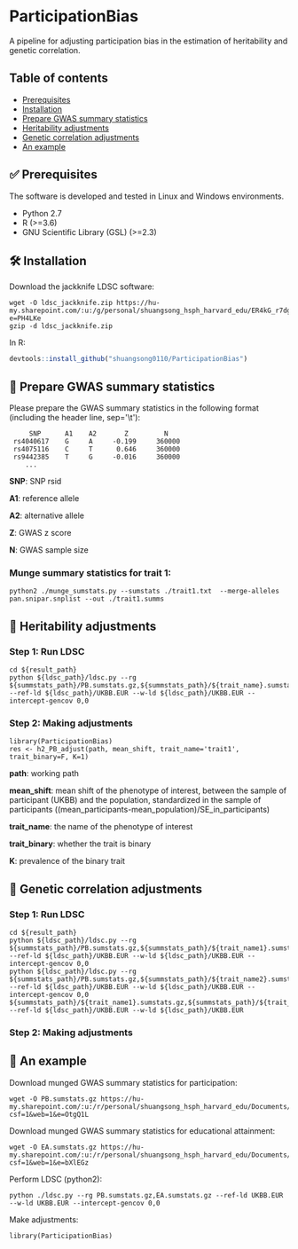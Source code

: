 # ParticipationBias

A pipeline for adjusting participation bias in the estimation of heritability and genetic correlation.


## Table of contents
* [Prerequisites](#white_check_mark-prerequisites)
* [Installation](#hammer_and_wrench-installation)
* [Prepare GWAS summary statistics](#scroll-prepare-gwas-summary-statistics)
* [Heritability adjustments](#rocket-heritability-adjustments)
* [Genetic correlation adjustments](#rocket-genetic-correlation-adjustments)
* [An example](#key-an-example)


## :white_check_mark: Prerequisites

The software is developed and tested in Linux and Windows environments.
- Python 2.7
- R (>=3.6)
- GNU Scientific Library (GSL) (>=2.3)

## :hammer_and_wrench: Installation
Download the jackknife LDSC software:
```
wget -O ldsc_jackknife.zip https://hu-my.sharepoint.com/:u:/g/personal/shuangsong_hsph_harvard_edu/ER4kG_r7dgpIlyHdjI0opPYB6o1p8K3ppP9DRQC__NmZRQ?e=PH4LKe
gzip -d ldsc_jackknife.zip
```

In R:
```r
devtools::install_github("shuangsong0110/ParticipationBias")
```

## :scroll: Prepare GWAS summary statistics
Please prepare the GWAS summary statistics in the following format (including the header line, sep='\t'):
```
     SNP      A1    A2       Z         N       
 rs4040617    G     A     -0.199     360000
 rs4075116    C     T      0.646     360000
 rs9442385    T     G     -0.016     360000
    ...
```

**SNP**: SNP rsid

**A1**: reference allele

**A2**: alternative allele

**Z**: GWAS z score

**N**: GWAS sample size

### Munge summary statistics for trait 1:
```
python2 ./munge_sumstats.py --sumstats ./trait1.txt  --merge-alleles pan.snipar.snplist --out ./trait1.summs
```

## :rocket: Heritability adjustments
### Step 1: Run LDSC
```
cd ${result_path}
python ${ldsc_path}/ldsc.py --rg ${summstats_path}/PB.sumstats.gz,${summstats_path}/${trait_name}.sumstats.gz --ref-ld ${ldsc_path}/UKBB.EUR --w-ld ${ldsc_path}/UKBB.EUR --intercept-gencov 0,0
```

### Step 2: Making adjustments
```
library(ParticipationBias)
res <- h2_PB_adjust(path, mean_shift, trait_name='trait1', trait_binary=F, K=1)
```
**path**: working path

**mean_shift**: mean shift of the phenotype of interest, between the sample of participant (UKBB) and the population, standardized in the sample of participants ((mean_participants-mean_population)/SE_in_participants)

**trait_name**: the name of the phenotype of interest

**trait_binary**: whether the trait is binary

**K**: prevalence of the binary trait



## :rocket: Genetic correlation adjustments
### Step 1: Run LDSC
```
cd ${result_path}
python ${ldsc_path}/ldsc.py --rg ${summstats_path}/PB.sumstats.gz,${summstats_path}/${trait_name1}.sumstats.gz --ref-ld ${ldsc_path}/UKBB.EUR --w-ld ${ldsc_path}/UKBB.EUR --intercept-gencov 0,0
python ${ldsc_path}/ldsc.py --rg ${summstats_path}/PB.sumstats.gz,${summstats_path}/${trait_name2}.sumstats.gz --ref-ld ${ldsc_path}/UKBB.EUR --w-ld ${ldsc_path}/UKBB.EUR --intercept-gencov 0,0
${summstats_path}/${trait_name1}.sumstats.gz,${summstats_path}/${trait_name2}.sumstats.gz --ref-ld ${ldsc_path}/UKBB.EUR --w-ld ${ldsc_path}/UKBB.EUR 
```

### Step 2: Making adjustments



## :key: An example
Download munged GWAS summary statistics for participation:
```
wget -O PB.sumstats.gz https://hu-my.sharepoint.com/:u:/r/personal/shuangsong_hsph_harvard_edu/Documents/research_share/ParticipationBias/PB.sumstats.gz?csf=1&web=1&e=OtgQ1L
```

Download munged GWAS summary statistics for educational attainment:
```
wget -O EA.sumstats.gz https://hu-my.sharepoint.com/:u:/r/personal/shuangsong_hsph_harvard_edu/Documents/research_share/ParticipationBias/EA.sumstats.gz?csf=1&web=1&e=bXlEGz
```

Perform LDSC (python2):
```
python ./ldsc.py --rg PB.sumstats.gz,EA.sumstats.gz --ref-ld UKBB.EUR --w-ld UKBB.EUR --intercept-gencov 0,0
```

Make adjustments:
```
library(ParticipationBias)
```



